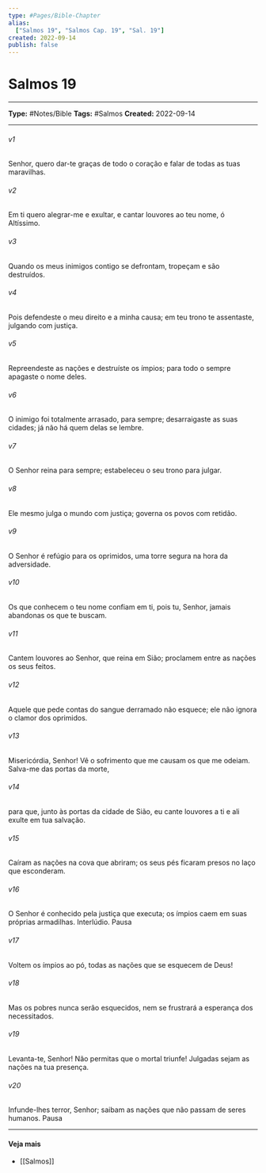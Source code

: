 ```yaml
---
type: #Pages/Bible-Chapter
alias:
  ["Salmos 19", "Salmos Cap. 19", "Sal. 19"]
created: 2022-09-14
publish: false
---
```


# Salmos 19

---

**Type:** #Notes/Bible
**Tags:** #Salmos
**Created:** 2022-09-14

---

###### v1
Senhor, quero dar-te graças de todo o coração e falar de todas as tuas maravilhas.
###### v2
Em ti quero alegrar-me e exultar, e cantar louvores ao teu nome, ó Altíssimo.
###### v3
Quando os meus inimigos contigo se defrontam, tropeçam e são destruídos.
###### v4
Pois defendeste o meu direito e a minha causa; em teu trono te assentaste, julgando com justiça.
###### v5
Repreendeste as nações e destruíste os ímpios; para todo o sempre apagaste o nome deles.
###### v6
O inimigo foi totalmente arrasado, para sempre; desarraigaste as suas cidades; já não há quem delas se lembre.
###### v7
O Senhor reina para sempre; estabeleceu o seu trono para julgar.
###### v8
Ele mesmo julga o mundo com justiça; governa os povos com retidão.
###### v9
O Senhor é refúgio para os oprimidos, uma torre segura na hora da adversidade.
###### v10
Os que conhecem o teu nome confiam em ti, pois tu, Senhor, jamais abandonas os que te buscam.
###### v11
Cantem louvores ao Senhor, que reina em Sião; proclamem entre as nações os seus feitos.
###### v12
Aquele que pede contas do sangue derramado não esquece; ele não ignora o clamor dos oprimidos.
###### v13
Misericórdia, Senhor! Vê o sofrimento que me causam os que me odeiam. Salva-me das portas da morte,
###### v14
para que, junto às portas da cidade de Sião, eu cante louvores a ti e ali exulte em tua salvação.
###### v15
Caíram as nações na cova que abriram; os seus pés ficaram presos no laço que esconderam.
###### v16
O Senhor é conhecido pela justiça que executa; os ímpios caem em suas próprias armadilhas. Interlúdio. Pausa
###### v17
Voltem os ímpios ao pó, todas as nações que se esquecem de Deus!
###### v18
Mas os pobres nunca serão esquecidos, nem se frustrará a esperança dos necessitados.
###### v19
Levanta-te, Senhor! Não permitas que o mortal triunfe! Julgadas sejam as nações na tua presença.
###### v20
Infunde-lhes terror, Senhor; saibam as nações que não passam de seres humanos. Pausa


---

#### Veja mais

- [[Salmos]]
